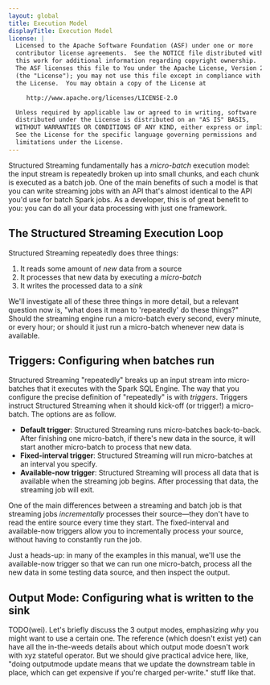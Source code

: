 ```yaml
---
layout: global
title: Execution Model
displayTitle: Execution Model
license: |
  Licensed to the Apache Software Foundation (ASF) under one or more
  contributor license agreements.  See the NOTICE file distributed with
  this work for additional information regarding copyright ownership.
  The ASF licenses this file to You under the Apache License, Version 2.0
  (the "License"); you may not use this file except in compliance with
  the License.  You may obtain a copy of the License at

     http://www.apache.org/licenses/LICENSE-2.0

  Unless required by applicable law or agreed to in writing, software
  distributed under the License is distributed on an "AS IS" BASIS,
  WITHOUT WARRANTIES OR CONDITIONS OF ANY KIND, either express or implied.
  See the License for the specific language governing permissions and
  limitations under the License.
---
```


Structured Streaming fundamentally has a _micro-batch_ execution model: the input stream is repeatedly broken up into small chunks, and each chunk is executed as a batch job. One of the main benefits of such a model is that you can write streaming jobs with an API that's almost identical to the API you'd use for batch Spark jobs. As a developer, this is of great benefit to you: you can do all your data processing with just one framework.

## The Structured Streaming Execution Loop

Structured Streaming repeatedly does three things:

1. It reads some amount of _new_ data from a source
2. It processes that new data by executing a _micro-batch_
3. It writes the processed data to a _sink_

We'll investigate all of these three things in more detail, but a relevant question now is, "what does it mean to 'repeatedly' do these things?" Should the streaming engine run a micro-batch every second, every minute, or every hour; or should it just run a micro-batch whenever new data is available.

## Triggers: Configuring when batches run

Structured Streaming "repeatedly" breaks up an input stream into micro-batches that it executes with the Spark SQL Engine. The way that you configure the precise definition of "repeatedly" is with _triggers_. Triggers instruct Structured Streaming when it should kick-off (or trigger!) a micro-batch. The options are as follow.

- **Default trigger**: Structured Streaming runs micro-batches back-to-back. After finishing one micro-batch, if there's new data in the source, it will start another micro-batch to process that new data.
- **Fixed-interval trigger**: Structured Streaming will run micro-batches at an interval you specify.
- **Available-now trigger**: Structured Streaming will process all data that is available when the streaming job begins. After processing that data, the streaming job will exit.

One of the main differences between a streaming and batch job is that streaming jobs _incrementally_ processes their source—they don't have to read the entire source every time they start. The fixed-interval and available-now triggers allow you to incrementally process your source, without having to constantly run the job.

Just a heads-up: in many of the examples in this manual, we'll use the available-now trigger so that we can run one micro-batch, process all the new data in some testing data source, and then inspect the output.

## Output Mode: Configuring what is written to the sink

TODO(wei). Let's briefly discuss the 3 output modes, emphasizing _why_ you might want to use a certain one. The reference (which doesn't exist yet) can have all the in-the-weeds details about which output mode doesn't work with xyz stateful operator. But we should give practical advice here, like, "doing outputmode update means that we update the downstream table in place, which can get expensive if you're charged per-write." stuff like that.
